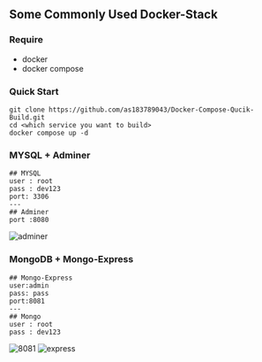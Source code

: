 ## Some Commonly Used Docker-Stack

### Require
- docker
- docker compose

### Quick Start
```
git clone https://github.com/as183789043/Docker-Compose-Qucik-Build.git
cd <which service you want to build>
docker compose up -d
```

### MYSQL + Adminer 
```
## MYSQL
user : root  
pass : dev123 
port: 3306
---
## Adminer
port :8080
```
![adminer](https://github.com/as183789043/Docker-Compose-Qucik-Build/assets/56618553/6d28beb3-a11f-43bb-851e-00b6cfdc3d10)


### MongoDB + Mongo-Express
```
## Mongo-Express
user:admin
pass: pass
port:8081
---
## Mongo
user : root  
pass : dev123
```
![8081](https://github.com/as183789043/Docker-Compose-Qucik-Build/assets/56618553/9593a347-1119-4b0e-97de-91634d3bc1f3)
![express](https://github.com/as183789043/Docker-Compose-Qucik-Build/assets/56618553/142dfeb3-1759-4b89-b900-84d11d56c42a)
